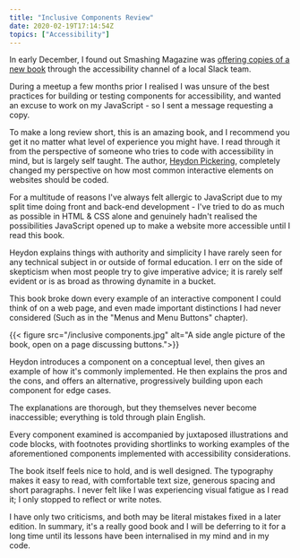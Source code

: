 ```yaml
---
title: "Inclusive Components Review"
date: 2020-02-19T17:14:54Z
topics: ["Accessibility"]
---
```


In early December, I found out Smashing Magazine was [offering copies of a
new book](https://twitter.com/smashingmag/status/1201792021209501698) through
the accessibility channel of a local Slack team. 

During a meetup a few months prior I realised I was unsure of the best 
practices for building or testing components for accessibility, and wanted an 
excuse to work on my JavaScript - so I sent a message requesting a copy.

To make a long review short, this is an amazing book, and I recommend you get
it no matter what level of experience you might have. I read through it from
the perspective of someone who tries to code with accessibility in mind, but is
largely self taught. The author, [Heydon Pickering](https://heydonworks.com/),
completely changed my perspective on how most common interactive elements on 
websites should be coded.

For a multitude of reasons I've always felt allergic to JavaScript due to my
split time doing front and back-end development - I've tried to do as much as
possible in HTML & CSS alone and genuinely hadn't realised the possibilities
JavaScript opened up to make a website more accessible until I read this book.

Heydon explains things with authority and simplicity I have rarely seen for any
technical subject in or outside of formal education. I err on the side of
skepticism when most people try to give imperative advice; it is rarely self
evident or is as broad as throwing dynamite in a bucket.

This book broke down every example of an interactive component I could think of
on a web page, and even made important distinctions I had never considered 
(Such as in the "Menus and Menu Buttons" chapter). 

{{< figure src="/inclusive components.jpg" 
alt="A side angle picture of the book, open on a page discussing buttons.">}}  

Heydon introduces a component on a conceptual level, then gives an example of 
how it's commonly implemented. He then explains the pros and the cons, and
offers an alternative, progressively building upon each component for  edge
cases. 

The explanations are thorough, but they themselves never become
inaccessible; everything is told through plain English.

Every component examined is accompanied by juxtaposed illustrations and code
blocks, with footnotes providing shortlinks to working examples of the
aforementioned components implemented with accessibility considerations.

The book itself feels nice to hold, and is well designed. The typography makes
it easy to read, with comfortable text size, generous spacing and short
paragraphs. I never felt like I was experiencing visual fatigue as I read it; I
only stopped to reflect or write notes.

I have only two criticisms, and both may be literal mistakes fixed in a later
edition. In summary, it's a really good book and I will be deferring to it for
a long time until its lessons have been internalised in my mind and in my code. 
